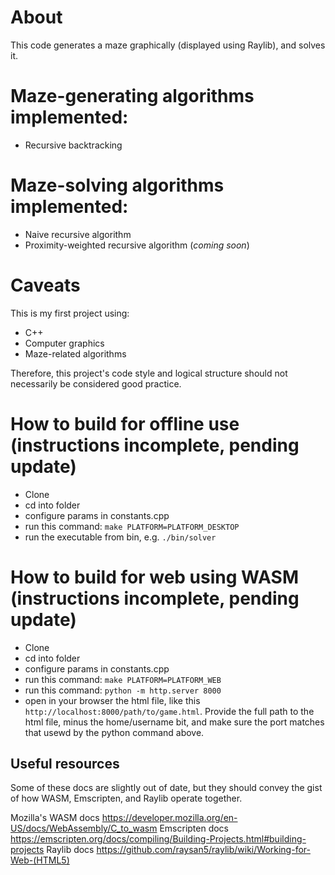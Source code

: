 # About
This code generates a maze graphically (displayed using Raylib), and solves it.

# Maze-generating algorithms implemented:
- Recursive backtracking

# Maze-solving algorithms implemented:
- Naive recursive algorithm
- Proximity-weighted recursive algorithm (*coming soon*)

# Caveats
This is my first project using: 
- C++
- Computer graphics
- Maze-related algorithms

Therefore, this project's code style and logical structure should not necessarily be considered good practice.

# How to build for offline use (instructions incomplete, pending update)
- Clone
- cd into folder
- configure params in constants.cpp
- run this command: `make PLATFORM=PLATFORM_DESKTOP`
- run the executable from bin, e.g. `./bin/solver`

# How to build for web using WASM (instructions incomplete, pending update)
- Clone
- cd into folder
- configure params in constants.cpp
- run this command: `make PLATFORM=PLATFORM_WEB`
- run this command: `python -m http.server 8000`
- open in your browser the html file, like this `http://localhost:8000/path/to/game.html`. Provide the full path to the html file, minus the home/username bit, and make sure the port matches that usewd by the python command above.


## Useful resources 
Some of these docs are slightly out of date, but they should convey the gist of how WASM, Emscripten, and Raylib operate together.

Mozilla's WASM docs https://developer.mozilla.org/en-US/docs/WebAssembly/C_to_wasm
Emscripten docs https://emscripten.org/docs/compiling/Building-Projects.html#building-projects
Raylib docs https://github.com/raysan5/raylib/wiki/Working-for-Web-(HTML5)

